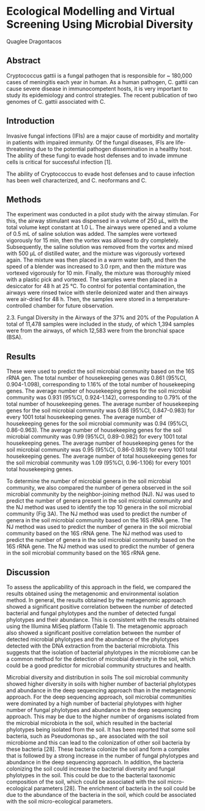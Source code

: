 # Ecological Modelling and Virtual Screening Using Microbial Diversity
Quaglee Dragontacos


## Abstract
Cryptococcus gattii is a fungal pathogen that is responsible for ~ 180,000 cases of meningitis each year in human. As a human pathogen, C. gattii can cause severe disease in immunocompetent hosts, it is very important to study its epidemiology and control strategies. The recent publication of two genomes of C. gattii associated with C.


## Introduction
Invasive fungal infections (IFIs) are a major cause of morbidity and mortality in patients with impaired immunity. Of the fungal diseases, IFIs are life-threatening due to the potential pathogen dissemination in a healthy host. The ability of these fungi to evade host defenses and to invade immune cells is critical for successful infection [1].

The ability of Cryptococcus to evade host defenses and to cause infection has been well characterized, and C. neoformans and C.


## Methods
The experiment was conducted in a pilot study with the airway stimulan. For this, the airway stimulant was dispensed in a volume of 250 µL, with the total volume kept constant at 1.0 L. The airways were opened and a volume of 0.5 mL of saline solution was added. The samples were vortexed vigorously for 15 min, then the vortex was allowed to dry completely. Subsequently, the saline solution was removed from the vortex and mixed with 500 µL of distilled water, and the mixture was vigorously vortexed again. The mixture was then placed in a warm water bath, and then the speed of a blender was increased to 3.0 rpm, and then the mixture was vortexed vigorously for 10 min. Finally, the mixture was thoroughly mixed with a plastic pick and vortexed. The samples were then placed in a desiccator for 48 h at 25 °C. To control for potential contamination, the airways were rinsed twice with sterile deionized water and then airways were air-dried for 48 h. Then, the samples were stored in a temperature-controlled chamber for future observation.

2.3. Fungal Diversity in the Airways of the 37% and 20% of the Population
A total of 11,478 samples were included in the study, of which 1,394 samples were from the airways, of which 12,583 were from the bronchial space (BSA).


## Results
These were used to predict the soil microbial community based on the 16S rRNA gen. The total number of housekeeping genes was 0.861 (95%CI, 0.904-1.098), corresponding to 1.16% of the total number of housekeeping genes. The average number of housekeeping genes for the soil microbial community was 0.931 (95%CI, 0.924-1.142), corresponding to 0.79% of the total number of housekeeping genes. The average number of housekeeping genes for the soil microbial community was 0.88 (95%CI, 0.847-0.983) for every 1001 total housekeeping genes. The average number of housekeeping genes for the soil microbial community was 0.94 (95%CI, 0.86-0.963). The average number of housekeeping genes for the soil microbial community was 0.99 (95%CI, 0.89-0.982) for every 1001 total housekeeping genes. The average number of housekeeping genes for the soil microbial community was 0.95 (95%CI, 0.86-0.983) for every 1001 total housekeeping genes. The average number of total housekeeping genes for the soil microbial community was 1.09 (95%CI, 0.96-1.106) for every 1001 total housekeeping genes.

To determine the number of microbial genera in the soil microbial community, we also compared the number of genera observed in the soil microbial community by the neighbor-joining method (NJ). NJ was used to predict the number of genera present in the soil microbial community and the NJ method was used to identify the top 10 genera in the soil microbial community (Fig 3A). The NJ method was used to predict the number of genera in the soil microbial community based on the 16S rRNA gene. The NJ method was used to predict the number of genera in the soil microbial community based on the 16S rRNA gene. The NJ method was used to predict the number of genera in the soil microbial community based on the 16S rRNA gene. The NJ method was used to predict the number of genera in the soil microbial community based on the 16S rRNA gene.


## Discussion
To assess the applicability of this approach in the field, we compared the results obtained using the metagenomic and environmental isolation method. In general, the results obtained by the metagenomic approach showed a significant positive correlation between the number of detected bacterial and fungal phylotypes and the number of detected fungal phylotypes and their abundance. This is consistent with the results obtained using the Illumina MiSeq platform (Table 1). The metagenomic approach also showed a significant positive correlation between the number of detected microbial phylotypes and the abundance of the phylotypes detected with the DNA extraction from the bacterial microbiota. This suggests that the isolation of bacterial phylotypes in the microbiome can be a common method for the detection of microbial diversity in the soil, which could be a good predictor for microbial community structures and health.

Microbial diversity and distribution in soils
The soil microbial community showed higher diversity in soils with higher number of bacterial phylotypes and abundance in the deep sequencing approach than in the metagenomic approach. For the deep sequencing approach, soil microbial communities were dominated by a high number of bacterial phylotypes with higher number of fungal phylotypes and abundance in the deep sequencing approach. This may be due to the higher number of organisms isolated from the microbial microbiota in the soil, which resulted in the bacterial phylotypes being isolated from the soil. It has been reported that some soil bacteria, such as Pseudomonas sp., are associated with the soil microbiome and this can lead to the colonization of other soil bacteria by these bacteria [28]. These bacteria colonize the soil and form a complex that is followed by a strong increase in the number of fungal phylotypes and abundance in the deep sequencing approach. In addition, the bacteria colonizing the soil could increase the bacterial diversity and fungal phylotypes in the soil. This could be due to the bacterial taxonomic composition of the soil, which could be associated with the soil micro-ecological parameters [28]. The enrichment of bacteria in the soil could be due to the abundance of the bacteria in the soil, which could be associated with the soil micro-ecological parameters.
